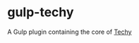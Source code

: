 gulp-techy
==========

A Gulp plugin containing the core of [Techy](https://github.com/krasimir/techy)
